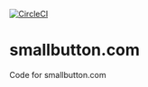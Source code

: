 [![CircleCI](https://circleci.com/gh/andreasknoepfle/smallbutton.com/tree/master.svg?style=svg)](https://circleci.com/gh/andreasknoepfle/smallbutton.com/tree/master)
# smallbutton.com
Code for smallbutton.com
